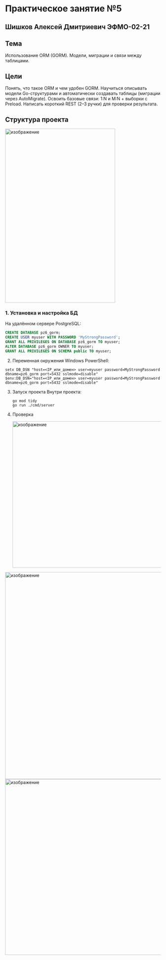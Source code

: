 # Практическое занятие №5  
## Шишков Алексей Дмитриевич ЭФМО-02-21
## Тема
Использование ORM (GORM). Модели, миграции и связи между таблицами.
## Цели
Понять, что такое ORM и чем удобен GORM.
Научиться описывать модели Go-структурами и автоматически создавать таблицы (миграции через AutoMigrate).
Освоить базовые связи: 1:N и M:N + выборки с Preload.
Написать короткий REST (2–3 ручки) для проверки результата.
## Структура проекта 

<img width="356" height="563" alt="изображение" src="https://github.com/user-attachments/assets/940aa8bc-13fe-4b5d-a707-d1bf16899ad9" />

### 1.  Установка и настройка БД
На удалённом сервере PostgreSQL:
```sql
CREATE DATABASE pz6_gorm;
CREATE USER myuser WITH PASSWORD 'MyStrongPassword';
GRANT ALL PRIVILEGES ON DATABASE pz6_gorm TO myuser;
ALTER DATABASE pz6_gorm OWNER TO myuser;
GRANT ALL PRIVILEGES ON SCHEMA public TO myuser;
```

2.  Переменная окружения
Windows PowerShell:
```
setx DB_DSN "host=<IP_или_домен> user=myuser password=MyStrongPassword dbname=pz6_gorm port=5432 sslmode=disable"
$env:DB_DSN="host=<IP_или_домен> user=myuser password=MyStrongPassword dbname=pz6_gorm port=5432 sslmode=disable"
```
3. Запуск проекта
   Внутри проекта:
   ```
   go mod tidy
   go run ./cmd/server
   ```
4. Проверка
   
   <img width="484" height="474" alt="изображение" src="https://github.com/user-attachments/assets/15fe1d53-d850-40b9-9ee8-54b70bec5b25" />


<img width="1872" height="670" alt="изображение" src="https://github.com/user-attachments/assets/9034897e-b544-430a-b959-a33fed0b0d7e" /> 

<img width="1705" height="569" alt="изображение" src="https://github.com/user-attachments/assets/040fd554-8fcf-4b87-85f7-e8f1b0ef6b98" /> 
